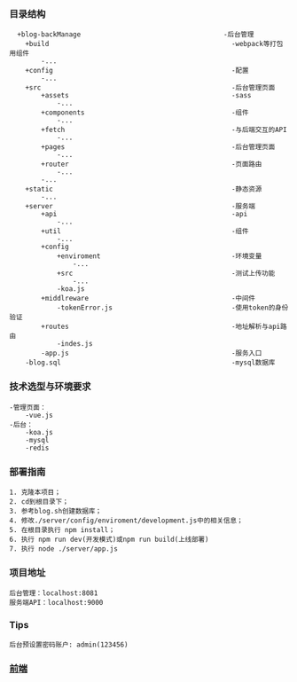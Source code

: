 ### 目录结构
      +blog-backManage                                    -后台管理
        +build                                              -webpack等打包用组件
            -...
        +config                                             -配置
            -...
        +src                                                -后台管理页面
            +assets                                         -sass
                -...
            +components                                     -组件
                -...
            +fetch                                          -与后端交互的API
                -...
            +pages                                          -后台管理页面
                -...
            +router                                         -页面路由
                -...
            -...
        +static                                             -静态资源
            -...
        +server                                             -服务端
            +api                                            -api
                -...
            +util                                           -组件
                -...
            +config
                +enviroment                                 -环境变量
                    -...
                +src                                        -测试上传功能
                    -...
                -koa.js
            +middlreware                                    -中间件
                -tokenError.js                              -使用token的身份验证
            +routes                                         -地址解析与api路由
                -indes.js
            -app.js                                         -服务入口
        -blog.sql                                           -mysql数据库
        
### 技术选型与环境要求
    -管理页面：
 	    -vue.js
    -后台：
 	    -koa.js
 	    -mysql
 	    -redis
### 部署指南
    1. 克隆本项目；
    2. cd到根目录下；
    3. 参考blog.sh创建数据库；
    4. 修改./server/config/enviroment/development.js中的相关信息；
    5. 在根目录执行 npm install；
    6. 执行 npm run dev(开发模式)或npm run build(上线部署)
    7. 执行 node ./server/app.js

### 项目地址
    后台管理：localhost:8081
    服务端API：localhost:9000
 
### Tips
    后台预设置密码账户: admin(123456)
    
### [前端](https://github.com/Chaos-Wang/personal-profile-vue)
